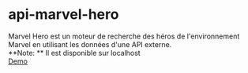 # api-marvel-hero
Marvel Hero est un moteur de recherche des héros de l'environnement Marvel en utilisant les données d'une API externe.
<br>
**Note: ** Il est disponible sur localhost
<br>
[Demo](http://marvelhero.tp.mmi-lepuy.fr)
